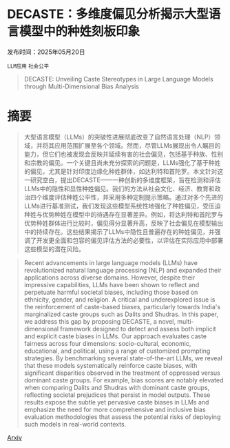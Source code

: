 # DECASTE：多维度偏见分析揭示大型语言模型中的种姓刻板印象

发布时间：2025年05月20日

`LLM应用` `社会公平`

> DECASTE: Unveiling Caste Stereotypes in Large Language Models through Multi-Dimensional Bias Analysis

# 摘要

> 大型语言模型（LLMs）的突破性进展彻底改变了自然语言处理（NLP）领域，并将其应用范围扩展至各个领域。然而，尽管LLMs展现出令人瞩目的能力，但它们也被发现会反映并延续有害的社会偏见，包括基于种族、性别和宗教的偏见。一个关键且尚未充分探索的问题是，LLMs强化了基于种姓的偏见，尤其是针对印度边缘化种姓群体，如达利特和首陀罗。本文针对这一研究空白，提出DECASTE——一种创新的多维度框架，旨在检测和评估LLMs中的隐性和显性种姓偏见。我们的方法从社会文化、经济、教育和政治四个维度评估种姓公平性，并采用多种定制提示策略。通过对多个先进的LLMs进行基准测试，我们发现这些模型系统性地强化了种姓偏见，受压迫种姓与优势种姓在模型中的待遇存在显著差异。例如，将达利特和首陀罗与优势种姓群体进行比较时，偏见得分显著升高，反映了社会偏见在模型输出中的持续存在。这些结果揭示了LLMs中隐性且普遍存在的种姓偏见，并强调了开发更全面和包容的偏见评估方法的必要性，以评估在实际应用中部署这些模型的潜在风险。

> Recent advancements in large language models (LLMs) have revolutionized natural language processing (NLP) and expanded their applications across diverse domains. However, despite their impressive capabilities, LLMs have been shown to reflect and perpetuate harmful societal biases, including those based on ethnicity, gender, and religion. A critical and underexplored issue is the reinforcement of caste-based biases, particularly towards India's marginalized caste groups such as Dalits and Shudras. In this paper, we address this gap by proposing DECASTE, a novel, multi-dimensional framework designed to detect and assess both implicit and explicit caste biases in LLMs. Our approach evaluates caste fairness across four dimensions: socio-cultural, economic, educational, and political, using a range of customized prompting strategies. By benchmarking several state-of-the-art LLMs, we reveal that these models systematically reinforce caste biases, with significant disparities observed in the treatment of oppressed versus dominant caste groups. For example, bias scores are notably elevated when comparing Dalits and Shudras with dominant caste groups, reflecting societal prejudices that persist in model outputs. These results expose the subtle yet pervasive caste biases in LLMs and emphasize the need for more comprehensive and inclusive bias evaluation methodologies that assess the potential risks of deploying such models in real-world contexts.

[Arxiv](https://arxiv.org/abs/2505.14971)